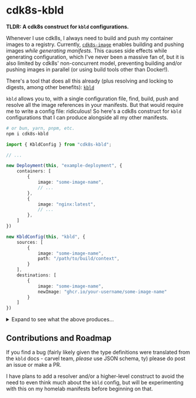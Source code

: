 # cdk8s-kbld

**TLDR: A cdk8s construct for `kbld` configurations.**

Whenever I use cdk8s, I always need to build and push my container images to a registry. Currently, [`cdk8s-image`](https://github.com/cdk8s-team/cdk8s-image) enables building and pushing images *while generating manifests*. This causes side effects while generating configuration, which I've never been a massive fan of, but it is also limited by cdk8s' non-concurrent model, preventing building and/or pushing images in parallel (or using build tools other than Docker!).

There's a tool that does all this already (plus resolving and locking to digests, among other benefits): [`kbld`](https://github.com/carvel-dev/kbld)

`kbld` allows you to, with a single configuration file, find, build, push and resolve all the image references in your manifests. But that would require me to write a config file: ridiculous! So here's a cdk8s construct for `kbld` configurations that I can produce alongside all my other manifests.

```bash
# or bun, yarn, pnpm, etc.
npm i cdk8s-kbld
```

```ts
import { KbldConfig } from "cdk8s-kbld";

// ...

new Deployment(this, "example-deployment", {
    containers: [
        {
            image: "some-image-name",
            // ...
        },
		{
			image: "nginx:latest",
            // ...
		},
    ]
})

new KbldConfig(this, "kbld", {
    sources: [
        {
            image: "some-image-name",
            path: "/path/to/build/context",
        }
    ],
    destinations: [
        {
            image: "some-image-name",
            newImage: "ghcr.io/your-username/some-image-name"
        }
    ]
})
```

<details>
<summary>Expand to see what the above produces...</summary>

```yaml
apiVersion: apps/v1
kind: Deployment
metadata:
  name: simple-example-deployment-c81d9144
spec:
  minReadySeconds: 0
  progressDeadlineSeconds: 600
  replicas: 2
  selector:
    matchLabels:
      cdk8s.io/metadata.addr: simple-example-deployment-c8904b4a
  strategy:
    rollingUpdate:
      maxSurge: 25%
      maxUnavailable: 25%
    type: RollingUpdate
  template:
    metadata:
      labels:
        cdk8s.io/metadata.addr: simple-example-deployment-c8904b4a
    spec:
      automountServiceAccountToken: false
      containers:
        - image: some-image-name
          imagePullPolicy: Always
          name: main
          resources:
            limits:
              cpu: 1500m
              memory: 2048Mi
            requests:
              cpu: 1000m
              memory: 512Mi
          securityContext:
            allowPrivilegeEscalation: false
            privileged: false
            readOnlyRootFilesystem: true
            runAsNonRoot: true
        - image: nginx:latest
          imagePullPolicy: Always
          name: main
          resources:
            limits:
              cpu: 1500m
              memory: 2048Mi
            requests:
              cpu: 1000m
              memory: 512Mi
          securityContext:
            allowPrivilegeEscalation: false
            privileged: false
            readOnlyRootFilesystem: true
            runAsNonRoot: true
      dnsPolicy: ClusterFirst
      hostNetwork: false
      restartPolicy: Always
      securityContext:
        fsGroupChangePolicy: Always
        runAsNonRoot: true
      setHostnameAsFQDN: false
      shareProcessNamespace: false
      terminationGracePeriodSeconds: 30
---
apiVersion: kbld.k14s.io/v1alpha1
kind: Config
metadata:
  name: simple-example-kbld-c80df986
destinations:
  - image: some-image-name
    newImage: ghcr.io/your-username/some-image-name
sources:
  - image: some-image-name
    path: /path/to/build/context
```
</details>

## Contributions and Roadmap
If you find a bug (fairly likely given the type definitions were translated from the `kbld` docs - carvel team, *please* use JSON schema, ty) please do post an issue or make a PR.

I have plans to add a resolver and/or a higher-level construct to avoid the need to even think much about the `kbld` config, but will be experimenting with this on my homelab manifests before beginning on that.